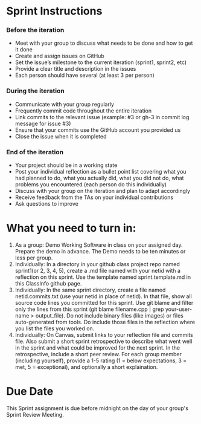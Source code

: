 # Sprint Instructions

### Before the iteration
- Meet with your group to discuss what needs to be done and how to get it done
- Create and assign issues on GitHub
- Set the issue’s milestone to the current iteration (sprint1, sprint2, etc)
- Provide a clear title and description in the issues
- Each person should have several (at least 3 per person)
### During the iteration
- Communicate with your group regularly
- Frequently commit code throughout the entire iteration
- Link commits to the relevant issue (example: #3 or gh-3 in commit log message for issue #3)
- Ensure that your commits use the GitHub account you provided us
- Close the issue when it is completed
### End of the iteration
- Your project should be in a working state
- Post your individual reflection as a bullet point list covering what you had planned to do, what you actually did, what you did not do, what problems you encountered (each person do this individually)
- Discuss with your group on the iteration and plan to adapt accordingly
- Receive feedback from the TAs on your individual contributions
- Ask questions to improve

# What you need to turn in:

1. As a group: Demo Working Software in class on your assigned day. Prepare the demo in advance. The Demo needs to be ten minutes or less per group.
2. Individually: In a directory in your github class project repo named sprint1(or 2, 3, 4, 5), create a .md
file named with your netid with a reflection on this sprint. Use the template named sprint.template.md
in this ClassInfo github page.
3. Individually: In the same sprint<n> directory, create a file named netid.commits.txt (use your netid
  in place of netid). In that file, show all source code lines you committed for this sprint. Use git
  blame and filter only the lines from this sprint (git blame filename.cpp | grep your-user-name > output_file).
  Do not include binary files (like images) or files
  auto-generated from tools. Do include those files in the reflection where you list the files you worked on.
4. Individually: On Canvas, submit links to your reflection file and commits file. Also submit a short sprint
retrospective to describe what went well in the sprint and what could be improved for the next sprint. In the retrospective,
include a short peer review. For each group member (including yourself), provide a 1-5 rating
(1 = below expectations, 3 = met, 5 = exceptional), and optionally a short explaination.

 # Due Date

 This Sprint assignment is due before midnight on the day of your group's Sprint Review Meeting.
